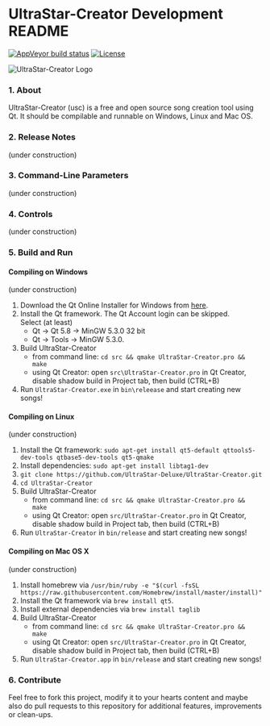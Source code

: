 # UltraStar-Creator Development README

[![AppVeyor build status](https://ci.appveyor.com/api/projects/status/w64gbadl1kn6s7dt/branch/master?svg=true)](https://ci.appveyor.com/project/bohning/ultrastar-creator/branch/master)
[![License](https://img.shields.io/badge/license-GPLv2-blue.svg)](LICENSE)

![UltraStar-Creator Logo](https://github.com/UltraStar-Deluxe/UltraStar-Creator/blob/master/src/resources/icons/UltraStar-Creator128.png)


### 1. About
UltraStar-Creator (usc) is a free and open source song creation tool using Qt. It should be compilable and runnable on Windows, Linux and Mac OS.

### 2. Release Notes
(under construction)

### 3. Command-Line Parameters
(under construction)

### 4. Controls
(under construction)

### 5. Build and Run
#### Compiling on Windows
(under construction)

1. Download the Qt Online Installer for Windows from [here](http://download.qt.io/official_releases/online_installers/qt-unified-windows-x86-online.exe).
2. Install the Qt framework. The Qt Account login can be skipped.  
   Select (at least)
   * Qt -> Qt 5.8 -> MinGW 5.3.0 32 bit
   * Qt -> Tools -> MinGW 5.3.0.
3. Build UltraStar-Creator
   * from command line: `cd src && qmake UltraStar-Creator.pro && make` 
   * using Qt Creator: open `src\UltraStar-Creator.pro` in Qt Creator, disable shadow build in Project tab, then build (CTRL+B)
4. Run `UltraStar-Creator.exe` in `bin\releease` and start creating new songs!

#### Compiling on Linux
(under construction)

1. Install the Qt framework: `sudo apt-get install qt5-default qttools5-dev-tools qtbase5-dev-tools qt5-qmake`
2. Install dependencies: `sudo apt-get install libtag1-dev`
3. `git clone https://github.com/UltraStar-Deluxe/UltraStar-Creator.git`
4. `cd UltraStar-Creator`
5. Build UltraStar-Creator
   * from command line: `cd src && qmake UltraStar-Creator.pro && make` 
   * using Qt Creator: open `src/UltraStar-Creator.pro` in Qt Creator, disable shadow build in Project tab, then build (CTRL+B)
6. Run `UltraStar-Creator` in `bin/release` and start creating new songs!

#### Compiling on Mac OS X
(under construction)

1. Install homebrew via `/usr/bin/ruby -e "$(curl -fsSL https://raw.githubusercontent.com/Homebrew/install/master/install)"`
2. Install the Qt framework via `brew install qt5`.
3. Install external dependencies via `brew install taglib`
4. Build UltraStar-Creator
   * from command line: `cd src && qmake UltraStar-Creator.pro && make` 
   * using Qt Creator: open `src/UltraStar-Creator.pro` in Qt Creator, disable shadow build in Project tab, then build (CTRL+B)
5. Run `UltraStar-Creator.app` in `bin/release` and start creating new songs!

### 6. Contribute
Feel free to fork this project, modify it to your hearts content and maybe also do pull requests to this repository for additional features, improvements or clean-ups.
